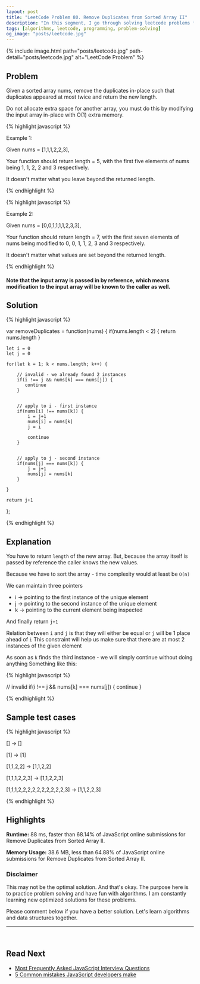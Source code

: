 ```yaml
---
layout: post
title: "LeetCode Problem 80. Remove Duplicates from Sorted Array II"
description: "In this segment, I go through solving leetcode problems for my own practice. I walk through my thinking process so that we can all learn together."
tags: [algorithms, leetcode, programming, problem-solving]
og_image: "posts/leetcode.jpg"
---
```


{% include image.html path="posts/leetcode.jpg" path-detail="posts/leetcode.jpg" alt="LeetCode Problem" %}

## Problem

Given a sorted array nums, remove the duplicates in-place such that duplicates appeared at most twice and return the new length.

Do not allocate extra space for another array, you must do this by modifying the input array in-place with O(1) extra memory.

{% highlight javascript %}

Example 1:

Given nums = [1,1,1,2,2,3],

Your function should return length = 5, with the first five elements of nums being 1, 1, 2, 2 and 3 respectively.

It doesn't matter what you leave beyond the returned length.

{% endhighlight %}

{% highlight javascript %}

Example 2:

Given nums = [0,0,1,1,1,1,2,3,3],

Your function should return length = 7, with the first seven elements of nums being modified to 0, 0, 1, 1, 2, 3 and 3 respectively.

It doesn't matter what values are set beyond the returned length.

{% endhighlight %}

#### Note that the input array is passed in by reference, which means modification to the input array will be known to the caller as well.

## Solution


{% highlight javascript %}

var removeDuplicates = function(nums) {
    if(nums.length < 2) {
       return nums.length
    }
    
    let i = 0
    let j = 0
    
    for(let k = 1; k < nums.length; k++) {
        
        // invalid - we already found 2 instances
        if(i !== j && nums[k] === nums[j]) {
           continue
        }
        
        
        // apply to i - first instance
        if(nums[i] !== nums[k]) {
            i = j+1
            nums[i] = nums[k]
            j = i
            
            continue
        }
        
        
        // apply to j - second instance
        if(nums[j] === nums[k]) {
            j = j+1
            nums[j] = nums[k]
        }
        
    }
    
    return j+1
};


{% endhighlight %}


## Explanation

You have to return `length` of the new array. But, because the array itself is passed by reference the caller knows the new values.

Because we have to sort the array - time complexity would at least be `O(n)`

We can maintain three pointers
- i -> pointing to the first instance of the unique element
- j -> pointing to the second instance of the unique element
- k -> pointing to the current element being inspected

And finally return `j+1`

Relation between `i` and `j` is that they will either be equal or `j` will be 1 place ahead of `i`
This constraint will help us make sure that there are at most 2 instances of the given element

As soon as `k` finds the third instance - we will simply continue without doing anything
Something like this:

{% highlight javascript %}

// invalid
if(i !== j && nums[k] === nums[j]) {
    continue
}

{% endhighlight %}


## Sample test cases

{% highlight javascript %}

[]
-> []

[1]
-> [1]

[1,1,2,2]
-> [1,1,2,2]

[1,1,1,2,2,3]
-> [1,1,2,2,3]

[1,1,1,2,2,2,2,2,2,2,2,2,2,3]
-> [1,1,2,2,3]

{% endhighlight %}


## Highlights

**Runtime:** 88 ms, faster than 68.14% of JavaScript online submissions for Remove Duplicates from Sorted Array II.

**Memory Usage:** 38.6 MB, less than 64.88% of JavaScript online submissions for Remove Duplicates from Sorted Array II.


### Disclaimer
This may not be the optimal solution. And that's okay. The purpose here is to practice problem solving and have fun with algorithms. I am constantly learning new optimized solutions for these problems.

Please comment below if you have a better solution. Let's learn algorithms and data structures together.


---


<br>

## Read Next

- [Most Frequently Asked JavaScript Interview Questions](/posts/frequently-asked-javascript-interview-questions)
- [5 Common mistakes JavaScript developers make](/posts/steps-after-you-type-url-in-browser)
